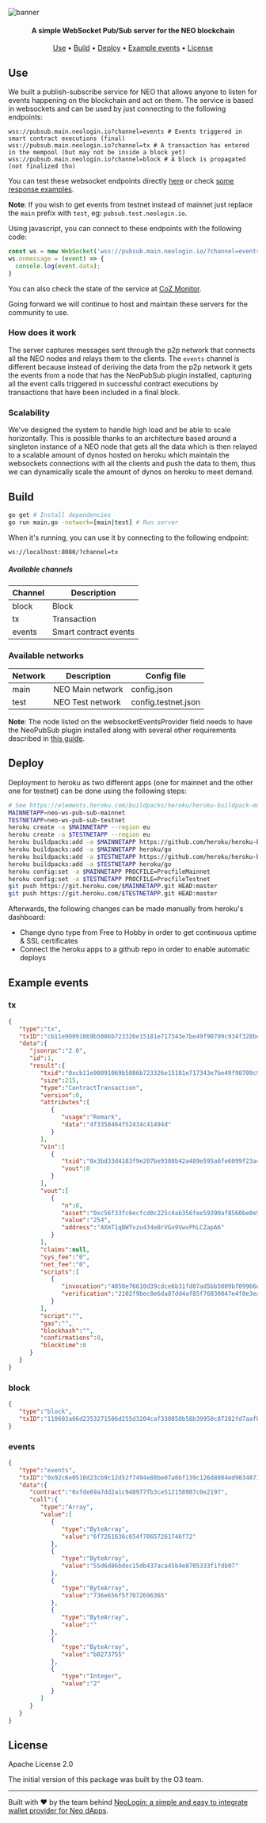 ![banner](https://raw.githubusercontent.com/corollari/neo-PubSub/master/website/banner.png)

<h4 align="center">A simple WebSocket Pub/Sub server for the NEO blockchain</h4>

<p align="center">
  <a href="#use">Use</a> •
  <a href="#build">Build</a> •
  <a href="#deploy">Deploy</a> •
  <a href="#example-events">Example events</a> •
  <a href="#license">License</a>
</p>

## Use
We built a publish-subscribe service for NEO that allows anyone to listen for events happening on the blockchain and act on them. The service is based in websockets and can be used by just connecting to the following endpoints:
```
wss://pubsub.main.neologin.io?channel=events # Events triggered in smart contract executions (final)
wss://pubsub.main.neologin.io?channel=tx # A transaction has entered in the mempool (but may not be inside a block yet)
wss://pubsub.main.neologin.io?channel=block # A block is propagated (not finalized tho)
```

You can test these websocket endpoints directly [here](https://corollari.github.io/neo-PubSub/) or check [some response examples](#example-events).

**Note**: If you wish to get events from testnet instead of mainnet just replace the `main` prefix with `test`, eg: `pubsub.test.neologin.io`.

Using javascript, you can connect to these endpoints with the following code:
```js
const ws = new WebSocket('wss://pubsub.main.neologin.io/?channel=events')
ws.onmessage = (event) => {
  console.log(event.data);
}
```

You can also check the state of the service at [CoZ Monitor](http://monitor.cityofzion.io/).

Going forward we will continue to host and maintain these servers for the community to use.

### How does it work
The server captures messages sent through the p2p network that connects all the NEO nodes and relays them to the clients. The `events` channel is different because instead of deriving the data from the p2p network it gets the events from a node that has the NeoPubSub plugin installed, capturing all the event calls triggered in successful contract executions by transactions that have been included in a final block.

### Scalability
We've designed the system to handle high load and be able to scale horizontally. This is possible thanks to an architecture based around a singleton instance of a NEO node that gets all the data which is then relayed to a scalable amount of dynos hosted on heroku which maintain the websockets connections with all the clients and push the data to them, thus we can dynamically scale the amount of dynos on heroku to meet demand.

## Build
```bash
go get # Install dependencies
go run main.go -network=[main|test] # Run server
```

When it's running, you can use it by connecting to the following endpoint:
```
ws://localhost:8080/?channel=tx
```

##### Available channels
| Channel        | Description |
| ------------- |-------------|
| block      | Block |
| tx      | Transaction |
| events      | Smart contract events |

### Available networks
| Network        | Description | Config file
| ------------- |-------------|-------------|
| main      | NEO Main network | config.json |
| test      | NEO Test network | config.testnet.json |

**Note**: The node listed on the websocketEventsProvider field needs to have the NeoPubSub plugin installed along with several other requirements described in [this guide](https://github.com/corollari/neo-node-setupGuide/blob/master/extension-NeoPubSub.md).

## Deploy
Deployment to heroku as two different apps (one for mainnet and the other one for testnet) can be done using the following steps:

```bash
# See https://elements.heroku.com/buildpacks/heroku/heroku-buildpack-multi-procfile
MAINNETAPP=neo-ws-pub-sub-mainnet
TESTNETAPP=neo-ws-pub-sub-testnet
heroku create -a $MAINNETAPP --region eu
heroku create -a $TESTNETAPP --region eu
heroku buildpacks:add -a $MAINNETAPP https://github.com/heroku/heroku-buildpack-multi-procfile
heroku buildpacks:add -a $MAINNETAPP heroku/go
heroku buildpacks:add -a $TESTNETAPP https://github.com/heroku/heroku-buildpack-multi-procfile
heroku buildpacks:add -a $TESTNETAPP heroku/go
heroku config:set -a $MAINNETAPP PROCFILE=ProcfileMainnet
heroku config:set -a $TESTNETAPP PROCFILE=ProcfileTestnet
git push https://git.heroku.com/$MAINNETAPP.git HEAD:master
git push https://git.heroku.com/$TESTNETAPP.git HEAD:master
```

Afterwards, the following changes can be made manually from heroku's dashboard:
- Change dyno type from Free to Hobby in order to get continuous uptime & SSL certificates
- Connect the heroku apps to a github repo in order to enable automatic deploys

## Example events
### tx
```json
{
   "type":"tx",
   "txID":"cb11e90091069b5086b723326e15181e717343e7be49f90709c934f328beea0d",
   "data":{
      "jsonrpc":"2.0",
      "id":1,
      "result":{
         "txid":"0xcb11e90091069b5086b723326e15181e717343e7be49f90709c934f328beea0d",
         "size":215,
         "type":"ContractTransaction",
         "version":0,
         "attributes":[
            {
               "usage":"Remark",
               "data":"4f3358464f52434c41494d"
            }
         ],
         "vin":[
            {
               "txid":"0x3bd33d4183f9e207be9308b42a489e595a6fe6099f23ac7bfff2ee65a99087a8",
               "vout":0
            }
         ],
         "vout":[
            {
               "n":0,
               "asset":"0xc56f33fc6ecfcd0c225c4ab356fee59390af8560be0e930faebe74a6daff7c9b",
               "value":"254",
               "address":"AXmT1qBWTvzu434eBrVGx9VwvPhLCZapA6"
            }
         ],
         "claims":null,
         "sys_fee":"0",
         "net_fee":"0",
         "scripts":[
            {
               "invocation":"4050e76610d39cdce6b31fd07ad5bb5009bf09966d55fa510d828cb2efcd0b415e3c5700db1ea414695b3f1c1ebc5c3cffbce9792a29463e178d99d88f76468343",
               "verification":"2102f9bec8e6da87dd4af85f76030847e4f0e3ea467ef24f9fd2077c495f6f91b458ac"
            }
         ],
         "script":"",
         "gas":"",
         "blockhash":"",
         "confirmations":0,
         "blocktime":0
      }
   }
}
```

### block
```json
{
   "type":"block",
   "txID":"110603a66d2353271506d255d3204caf330850b58b39950c87282fd7aafb0554"
}
```

### events
```json
{
   "type":"events",
   "txID":"0x92c6e0510d23cb9c12d52f7494e88be07a0bf139c126d8804ed90348714f165c",
   "data":{
      "contract":"0xfde69a7dd2a1c948977fb3ce512158987c0e2197",
      "call":{
         "type":"Array",
         "value":[
            {
               "type":"ByteArray",
               "value":"6f7261636c654f70657261746f72"
            },
            {
               "type":"ByteArray",
               "value":"55d6d86bdec15db437aca45b4e8705333f1fdb07"
            },
            {
               "type":"ByteArray",
               "value":"736e656f5f7072696365"
            },
            {
               "type":"ByteArray",
               "value":""
            },
            {
               "type":"ByteArray",
               "value":"b0273755"
            },
            {
               "type":"Integer",
               "value":"2"
            }
         ]
      }
   }
}
```

## License
Apache License 2.0

The initial version of this package was built by the O3 team.

-----

Built with ❤️ by the team behind [NeoLogin: a simple and easy to integrate wallet provider for Neo dApps](https://neologin.io).
